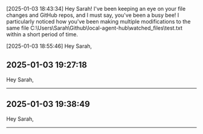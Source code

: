 [2025-01-03 18:43:34]
Hey Sarah! 
I've been keeping an eye on your file changes and GitHub repos, and I must say, you've been a busy bee! 
I particularly noticed how you've been making multiple modifications to the same file C:\Users\Sarah\Github\local-agent-hub\watched_files\test.txt within a short period of time.

[2025-01-03 18:55:46]
Hey Sarah,

## 2025-01-03 19:27:18

Hey Sarah,

---


## 2025-01-03 19:38:49

Hey Sarah,

---
